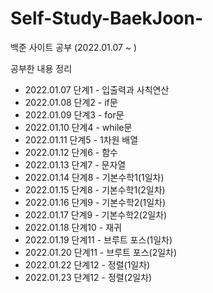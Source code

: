# Self-Study-BaekJoon-
백준 사이트 공부 (2022.01.07 ~ )

공부한 내용 정리

- 2022.01.07 단계1 - 입출력과 사칙연산
- 2022.01.08 단계2 - if문
- 2022.01.09 단계3 - for문
- 2022.01.10 단계4 - while문
- 2022.01.11 단계5 - 1차원 배열
- 2022.01.12 단계6 - 함수
- 2022.01.13 단계7 - 문자열
- 2022.01.14 단계8 - 기본수학1(1일차)
- 2022.01.15 단계8 - 기본수학1(2일차)
- 2022.01.16 단계9 - 기본수학2(1일차)
- 2022.01.17 단계9 - 기본수학2(2일차)
- 2022.01.18 단계10 - 재귀
- 2022.01.19 단계11 - 브루트 포스(1일차)
- 2022.01.20 단계11 - 브루트 포스(2일차)
- 2022.01.22 단계12 - 정렬(1일차)
- 2022.01.23 단계12 - 정렬(2일차)